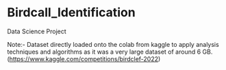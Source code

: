 # Birdcall_Identification
Data Science Project

Note:- Dataset directly loaded onto the colab from kaggle to apply analysis techniques and algorithms as it was a very large dataset of around 6 GB.
(https://www.kaggle.com/competitions/birdclef-2022)
